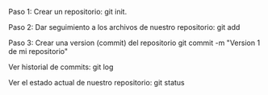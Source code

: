 Paso 1:
Crear un repositorio: git init.

Paso 2: 
Dar seguimiento a los archivos de nuestro repositorio: git add

Paso 3:
Crear una version (commit) del repositorio
git commit -m "Version 1 de mi repositorio"

Ver historial de commits:
git log

Ver el estado actual de nuestro repositorio:
git status

